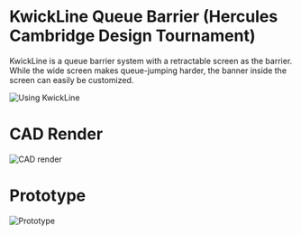 # KwickLine Queue Barrier (Hercules Cambridge Design Tournament)
KwickLine is a queue barrier system with a retractable screen as the barrier. While the wide screen makes queue-jumping harder, the banner inside the screen can easily be customized.

![Using KwickLine](https://user-images.githubusercontent.com/95299427/187574292-9c0d925d-8850-4b0e-b58a-d560315dae73.PNG)

# CAD Render
![CAD render](https://user-images.githubusercontent.com/95299427/187574235-af873949-d601-45e3-a931-98d845178ea4.PNG)

# Prototype
![Prototype](https://user-images.githubusercontent.com/95299427/187574254-78afd1b0-df88-4c8b-a9b7-c5df9ef8fe95.jpeg)
